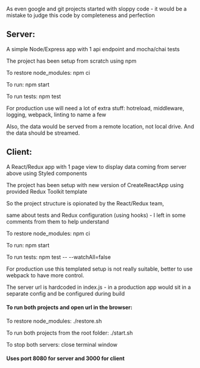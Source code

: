 As even google and git projects started with sloppy code - it would be a mistake to judge this code by completeness and perfection

## Server:


A simple Node/Express app with 1 api endpoint and mocha/chai tests

The project has been setup from scratch using npm

To restore node_modules: npm ci

To run: npm start

To run tests: npm test


For production use will need a lot of extra stuff: hotreload, middleware, logging, webpack, linting to name a few


Also, the data would be served from a remote location, not local drive. And the data should be streamed.


## Client:


A React/Redux app with 1 page view to display data coming from server above using Styled components

The project has been setup with new version of CreateReactApp using provided Redux Toolkit template


So the project structure is opionated by the React/Redux team,

same about tests and Redux configuration (using hooks) - I left in some comments from them to help understand



To restore node_modules: npm ci

To run: npm start

To run tests: npm test -- --watchAll=false


For production use this templated setup is not really suitable, better to use webpack to have more control.

The server url is hardcoded in index.js - in a production app would sit in a separate config and be configured during build

#### To run both projects and open url in the browser:

To restore node_modules: ./restore.sh

To run both projects from the root folder: ./start.sh

To stop both servers: close terminal window

#### Uses port 8080 for server and 3000 for client
